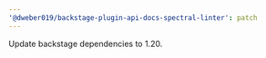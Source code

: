 ```yaml
---
'@dweber019/backstage-plugin-api-docs-spectral-linter': patch
---
```


Update backstage dependencies to 1.20.
